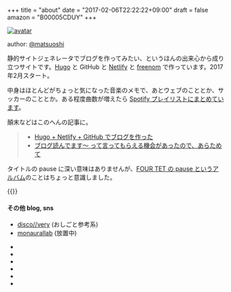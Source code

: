 +++
title = "about"
date = "2017-02-06T22:22:22+09:00"
draft = false
amazon = "B00005CDUY"
+++

[![avatar](https://avatars.githubusercontent.com/u/73213?s=64)](https://facebook.com/matsuoshi)

author: [@matsuoshi](https://facebook.com/matsuoshi)

静的サイトジェネレータでブログを作ってみたい、というほんの出来心から成り立つサイトです。[Hugo](https://gohugo.io/) と GitHub と [Netlify](https://www.netlify.com/) と [freenom](http://www.freenom.com/) で作っています。2017年2月スタート。

中身はほとんどがちょっと気になった音楽のメモで、あとウェブのこととか、サッカーのこととか。ある程度曲数が増えたら [Spotify プレイリストにまとめています](/tags/playlist)。

顛末などはこのへんの記事に。

> - [Hugo + Netlify + GitHub でブログを作った](/post/201702/hugo-netlify-github-blog/)  
> - [ブログ読んでます〜 って言ってもらえる機会があったので、あらためて](/post/201709/blog-daradara/)

タイトルの pause に深い意味はありませんが、[FOUR TET の pause というアルバム](http://www.amazon.co.jp/exec/obidos/ASIN/B00005CDUY/udonudon-22/)のことはちょっと意識しました。

{{<youtube YM-kCNBrkqk>}}

#### その他 blog, sns

- [disco//very](http://discovery.hatenablog.com/) (おしごと参考系)
- [monaurallab](http://matsuoshi.hatenablog.com/) (放置中) 

<ul class="socialIcons">
<li><a class="altColor" href="https://facebook.com/matsuoshi"><i class="fa fa-facebook-square"></i></a></li>
<li><a class="altColor" href="https://github.com/matsuoshi"><i class="fa fa-github"></i></a></li>
<li><a class="altColor" href="https://instagram.com/matsuoshi"><i class="fa fa-instagram"></i></a></li>
<li><a class="altColor" href="http://www.last.fm/user/matsuoshi"><i class="fa fa-lastfm-square"></i></a></li>
<li><a class="altColor" href="https://www.mixcloud.com/matsuoshi/"><i class="fa fa-mixcloud"></i></a></li>
<li><a class="altColor" href="https://twitter.com/matsuoshi"><i class="fa fa-twitter-square"></i></a></li>
</ul>

